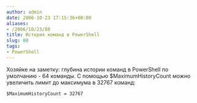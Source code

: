 ```yaml
---
author: admin
date: 2006-10-23 17:15:36+00:00
aliases:
- /2006/10/23/88
title: История команд в PowerShell
slug: 88
tags:
- PowerShell
---
```


Хозяйке на заметку: глубина истории команд в PowerShell по умолчанию - 64 команды. С помощью $MaximumHistoryCount можно увеличить лимит до максимума в 32767 команд:

```no-highlight
$MaximumHistoryCount = 32767
```
